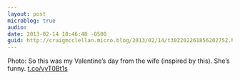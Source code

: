 ```yaml
---
layout: post
microblog: true
audio: 
date: 2013-02-14 18:46:48 -0500
guid: http://craigmcclellan.micro.blog/2013/02/14/t302202261856202752.html
---
```

Photo: So this was my Valentine’s day from the wife (inspired by this). She’s funny. [t.co/vyT0Bt1s](http://t.co/vyT0Bt1s)
